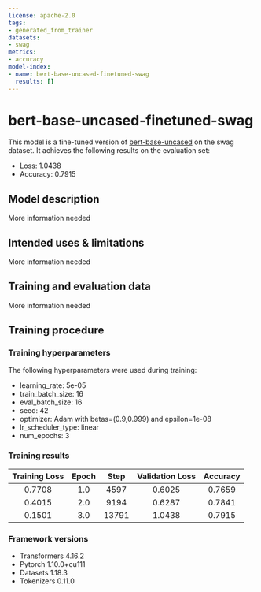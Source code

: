 ```yaml
---
license: apache-2.0
tags:
- generated_from_trainer
datasets:
- swag
metrics:
- accuracy
model-index:
- name: bert-base-uncased-finetuned-swag
  results: []
---
```


<!-- This model card has been generated automatically according to the information the Trainer had access to. You
should probably proofread and complete it, then remove this comment. -->

# bert-base-uncased-finetuned-swag

This model is a fine-tuned version of [bert-base-uncased](https://huggingface.co/bert-base-uncased) on the swag dataset.
It achieves the following results on the evaluation set:
- Loss: 1.0438
- Accuracy: 0.7915

## Model description

More information needed

## Intended uses & limitations

More information needed

## Training and evaluation data

More information needed

## Training procedure

### Training hyperparameters

The following hyperparameters were used during training:
- learning_rate: 5e-05
- train_batch_size: 16
- eval_batch_size: 16
- seed: 42
- optimizer: Adam with betas=(0.9,0.999) and epsilon=1e-08
- lr_scheduler_type: linear
- num_epochs: 3

### Training results

| Training Loss | Epoch | Step  | Validation Loss | Accuracy |
|:-------------:|:-----:|:-----:|:---------------:|:--------:|
| 0.7708        | 1.0   | 4597  | 0.6025          | 0.7659   |
| 0.4015        | 2.0   | 9194  | 0.6287          | 0.7841   |
| 0.1501        | 3.0   | 13791 | 1.0438          | 0.7915   |


### Framework versions

- Transformers 4.16.2
- Pytorch 1.10.0+cu111
- Datasets 1.18.3
- Tokenizers 0.11.0
